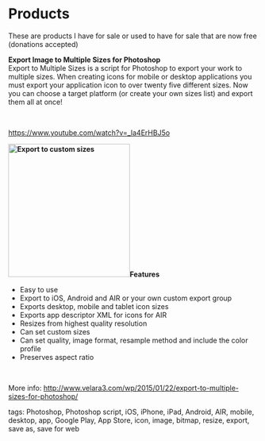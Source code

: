 # Products
These are products I have for sale or used to have for sale that are now free (donations accepted)

<strong>Export Image to Multiple Sizes for Photoshop</strong>  
Export to Multiple Sizes is a script for Photoshop to export your work to multiple sizes. When creating icons for mobile or desktop applications you must export your application icon to over twenty five different sizes. Now you can choose a target platform (or create your own sizes list) and export them all at once!

&nbsp;

https://www.youtube.com/watch?v=_la4ErHBJ5o

<strong><a href="https://www.velara3.com/wp/wp-content/uploads/2015/01/Screen-Shot-2015-01-31-at-6.10.27-PM.png"><img class="alignright size-full wp-image-524" src="https://www.velara3.com/wp/wp-content/uploads/2015/01/Screen-Shot-2015-01-31-at-6.10.27-PM.png" alt="Export to custom sizes" width="245" height="268" /></a>Features</strong>  
* Easy to use
* Export to iOS, Android and AIR or your own custom export group
* Exports desktop, mobile and tablet icon sizes
* Exports app descriptor XML for icons for AIR
* Resizes from highest quality resolution
* Can set custom sizes
* Can set quality, image format, resample method and include the color profile
* Preserves aspect ratio

&nbsp;

More info: http://www.velara3.com/wp/2015/01/22/export-to-multiple-sizes-for-photoshop/

tags: Photoshop, Photoshop script, iOS, iPhone, iPad, Android, AIR, mobile, desktop, app, Google Play, App Store, icon, image, bitmap, resize, export, save as, save for web
